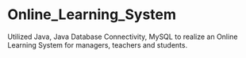# Online_Learning_System
Utilized Java, Java Database Connectivity, MySQL to realize an Online Learning System for managers, teachers and students.
